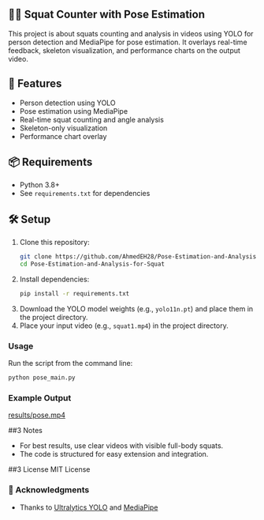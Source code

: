 ## 🏋️‍♂️ Squat Counter with Pose Estimation

This project is about squats counting and analysis in videos using YOLO for person detection and MediaPipe for pose estimation. It overlays real-time feedback, skeleton visualization, and performance charts on the output video.

## 🚀 Features
- Person detection using YOLO
- Pose estimation using MediaPipe
- Real-time squat counting and angle analysis
- Skeleton-only visualization
- Performance chart overlay

## 📦 Requirements
- Python 3.8+
- See `requirements.txt` for dependencies

## 🛠️ Setup
1. Clone this repository:
   ```bash
   git clone https://github.com/AhmedEH28/Pose-Estimation-and-Analysis-for-Squat.git
   cd Pose-Estimation-and-Analysis-for-Squat
   ```
2. Install dependencies:
   ```bash
   pip install -r requirements.txt
   ```
3. Download the YOLO model weights (e.g., `yolo11n.pt`) and place them in the project directory.
4. Place your input video (e.g., `squat1.mp4`) in the project directory.

### Usage
Run the script from the command line:
```bash
python pose_main.py
```

### Example Output
[results/pose.mp4](results/pose.mp4)

##3 Notes
- For best results, use clear videos with visible full-body squats.
- The code is structured for easy extension and integration.

##3 License
MIT License 

### 🙏 Acknowledgments
- Thanks to [Ultralytics YOLO](https://github.com/ultralytics/ultralytics) and [MediaPipe](https://github.com/google/mediapipe) 